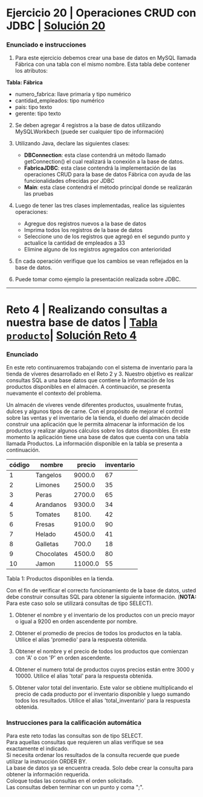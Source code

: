# Ejercicio 20 | Operaciones CRUD con JDBC | [Solución 20](https://github.com/dsernag/MisionTICUSA2022/tree/main/Ciclo2Java/Semana4/Ejercicio20)
### Enunciado e instrucciones
1. Para este ejercicio debemos crear una base de datos en MySQL llamada Fábrica con una tabla con el mismo nombre. Esta tabla debe contener los atributos:

**Tabla: Fábrica**
* numero_fabrica: llave primaria y tipo numérico
* cantidad_empleados: tipo numérico
* pais: tipo texto
* gerente: tipo texto

2. Se deben agregar 4 registros a la base de datos utilizando MySQLWorkbech (puede ser cualquier tipo de información)

3. Utilizando Java, declare las siguientes clases:
    * **DBConnection**: esta clase contendrá un método llamado getConnection() el cual
realizará la conexión a la base de datos.
    * **FabricaJDBC**: esta clase contendrá la implementación de las operaciones CRUD
para la base de datos Fábrica con ayuda de las funcionalidades ofrecidas por JDBC
    * **Main**: esta clase contendrá el método principal donde se realizarán las pruebas

4. Luego de tener las tres clases implementadas, realice las siguientes operaciones:
    * Agregue dos registros nuevos a la base de datos
    * Imprima todos los registros de la base de datos
    * Seleccione uno de los registros que agregó en el segundo punto y actualice la cantidad de empleados a 33
    * Elimine alguno de los registros agregados con anterioridad

5. En cada operación verifique que los cambios se vean reflejados en la base de datos.

6. Puede tomar como ejemplo la presentación realizada sobre JDBC.
___

# Reto 4 | Realizando consultas a nuestra base de datos | [Tabla `producto`](https://github.com/dsernag/MisionTICUSA2022/blob/main/Ciclo2Java/Semana4/producto.sql)| [Solución Reto 4](https://github.com/dsernag/MisionTICUSA2022/blob/main/Ciclo2Java/Semana4/Reto4.sql)
### Enunciado

En este reto continuaremos trabajando con el sistema de inventario para la tienda de víveres desarrollado en el Reto 2 y 3. Nuestro objetivo es realizar consultas SQL a una base datos que contiene la información de los productos disponibles en el almacén. A continuación, se presenta nuevamente el contexto del problema.

Un almacén de víveres vende diferentes productos, usualmente frutas, dulces y algunos tipos de carne. Con el propósito de mejorar el control sobre las ventas y el inventario de la tienda, el dueño del almacén decide construir una aplicación que le permita almacenar la información de los productos y realizar algunos cálculos sobre los datos disponibles. En este momento la aplicación tiene una base de datos que cuenta con una tabla llamada Productos. La información disponible en la tabla se presenta a continuación.

| código | nombre | precio | inventario |
| --- | --- | --- | --- |
| 1 | Tangelos | 9000.0 | 67 |
| 2 | Limones | 2500.0 | 35 |
| 3 | Peras | 2700.0 | 65 |
| 4 | Arandanos | 9300.0 | 34 |
| 5 | Tomates | 8100. | 42 |
| 6 | Fresas | 9100.0 | 90 |
| 7 | Helado | 4500.0 |	41 |
| 8 | Galletas | 700.0 | 18 |
| 9 | Chocolates | 4500.0 | 80 |
| 10 | Jamon | 11000.0 | 55 |
Tabla 1: Productos disponibles en la tienda.
<br>

Con el fin de verificar el correcto funcionamiento de la base de datos, usted debe construir consultas SQL para obtener la siguiente información. (**NOTA:** Para este caso solo se utilizará consultas de tipo SELECT).

1. Obtener el nombre y el inventario de los productos con un precio mayor o igual a 9200 en orden ascendente por nombre.

2. Obtener el promedio de precios de todos los productos en la tabla. Utilice el alias 'promedio' para la respuesta obtenida.

3. Obtener el nombre y el precio de todos los productos que comienzan con 'A' o con 'P' en orden ascendente.

4. Obtener el numero total de productos cuyos precios están entre 3000 y 10000. Utilice el alias 'total' para la respuesta obtenida.

5. Obtener valor total del inventario. Este valor se obtiene multiplicando el precio de cada producto por el inventario disponible y luego sumando todos los resultados. Utilice el alias 'total_inventario' para la respuesta obtenida.

### Instrucciones para la calificación automática
Para este reto todas las consultas son de tipo SELECT.<br> Para aquellas consultas que requieren un alias verifique se sea exactamente el indicado.<br> Si necesita ordenar los resultados de la consulta recuerde que puede utilizar la instrucción ORDER BY.<br> La base de datos ya se encuentra creada. Solo debe crear la consulta para obtener la información requerida.<br> Coloque todas las consultas en el orden solicitado.<br> Las consultas deben terminar con un punto y coma ";".

